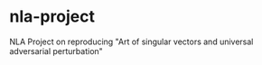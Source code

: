 # nla-project
NLA Project on reproducing "Art of singular vectors and universal adversarial perturbation"
